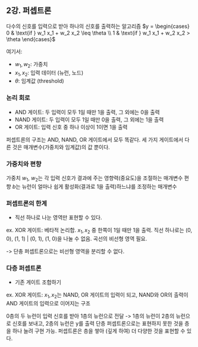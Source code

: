 ## 2강. 퍼셉트론
다수의 신호를 입력으로 받아 하나의 신호를 출력하는 알고리즘
$y = 
\begin{cases} 
0 & \text{if } w_1 x_1 + w_2 x_2 \leq \theta \\
1 & \text{if } w_1 x_1 + w_2 x_2 > \theta
\end{cases}$

여기서:
- $w_1, w_2$: 가중치
- $x_1, x_2$: 입력 데이터 (뉴런, 노드)
- $\theta$: 임계값 (threshold)

### 논리 회로

- AND 게이트: 두 입력이 모두 1일 때만 1을 출력, 그 외에는 0을 출력
- NAND 게이트: 두 입력이 모두 1일 때만 0을 출력, 그 외에는 1을 출력
- OR 게이트: 입력 신호 중 하나 이상이 1이면 1을 출력

퍼셉트론의 구조는 AND, NAND, OR 게이트에서 모두 똑같다. 세 가지 게이트에서 다른 것은 매개변수(가중치와 임계값)의 값 뿐이다.

### 가중치와 편향

가중치 $w_1$, $w_2$는 각 입력 신호가 결과에 주는 영향력(중요도)을 조절하는 매개변수 
편향 $b$는 뉴런이 얼마나 쉽게 활성화(결과로 1을 출력)하느냐를 조정하는 매개변수

### 퍼셉트론의 한계

- 직선 하나로 나눈 영역만 표현할 수 있다.

ex.
XOR 게이트: 베타적 논리합. $x_1, x_2$ 중 한쪽이 1일 때만 1을 출력.
직선 하나로는 (0, 0), (1, 1) | (0, 1), (1, 0)을 나눌 수 없음. 곡선의 비선형 영역 필요.

-> 단충 퍼셉트론으로는 비선형 영역을 분리할 수 없다.

### 다층 퍼셉트론

- 기존 게이트 조합하기

ex.
XOR 게이트: $x_1, x_2$는 NAND, OR 게이트의 입력이 되고, NAND와 OR의 출력이 AND 게이트의 입력으로 이어지는 구조

0층의 두 뉴런이 입력 신호를 받아 1층의 뉴런으로 전달 -> 1층의 뉴런이 2층의 뉴런으로 신호를 보내고, 2층의 뉴런은 y를 출력
단층 퍼셉트론으로는 표현하지 못한 것을 층을 하나 늘려 구현 가능. 퍼셉트론은 층을 쌓아 (깊게 하여) 더 다양한 것을 표현할 수 있다.